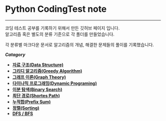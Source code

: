 # Python CodingTest note
****
  
코딩 테스트 공부를 기록하기 위해서 만든 깃허브 페이지 입니다.  
알고리즘 혹은 별도의 분류 기준으로 각 폴더를 만들었습니다.  

각 분류별 마크다운 문서로 알고리즘의 개념, 해결한 문제들의 풀이를 기록했습니다.

***Catagory***

- [**자료 구조(Data Structure)**](https://github.com/ChanghyunRyu/Python_CodingTest_note/tree/main/data_structure)
- [**그리디 알고리즘(Greedy Algorithm)**](https://github.com/ChanghyunRyu/Python_CodingTest_note/tree/main/greedy_algorithm)
- [**그래프 이론(Graph Theory)**](https://github.com/ChanghyunRyu/Python_CodingTest_note/tree/main/graph_theory)
- [**다이나믹 프로그래밍(Dynamic Programing)**](https://github.com/ChanghyunRyu/Python_CodingTest_note/tree/main/dynamic_programing)
- [**이분 탐색(Binary Search)**](https://github.com/ChanghyunRyu/Python_CodingTest_note/tree/main/binary_search)
- [**최단 경로(Shortes Path)**](https://github.com/ChanghyunRyu/Python_CodingTest_note/tree/main/shortest_path)
- [**누적합(Prefix Sum)**](https://github.com/ChanghyunRyu/Python_CodingTest_note/tree/main/prefix_sum)
- [**정렬(Sorting)**](https://github.com/ChanghyunRyu/Python_CodingTest_note/tree/main/sorting)
- [**DFS / BFS**](https://github.com/ChanghyunRyu/Python_CodingTest_note/tree/main/dfs_bfs)